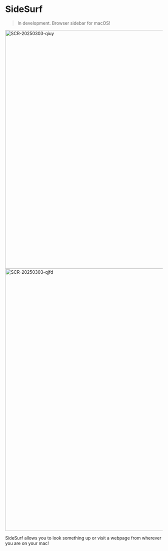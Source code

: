 # SideSurf
> In development.
Browser sidebar for macOS!

<img width="763" alt="SCR-20250303-qiuy" src="https://github.com/user-attachments/assets/62907328-fe41-467c-88e6-5bcb41ab6b18" />
<img width="838" alt="SCR-20250303-qjfd" src="https://github.com/user-attachments/assets/a4985364-4906-4976-a4f6-77533b184314" />

SideSurf allows you to look something up or visit a webpage from wherever you are on your mac!
